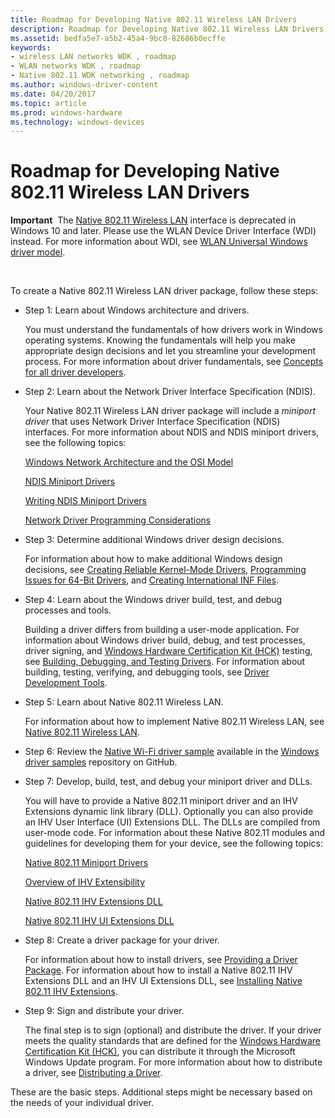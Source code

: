 ```yaml
---
title: Roadmap for Developing Native 802.11 Wireless LAN Drivers
description: Roadmap for Developing Native 802.11 Wireless LAN Drivers
ms.assetid: bedfa5e7-a5b2-45a4-9bc0-82686b0ecffe
keywords:
- wireless LAN networks WDK , roadmap
- WLAN networks WDK , roadmap
- Native 802.11 WDK networking , roadmap
ms.author: windows-driver-content
ms.date: 04/20/2017
ms.topic: article
ms.prod: windows-hardware
ms.technology: windows-devices
---
```


# Roadmap for Developing Native 802.11 Wireless LAN Drivers


**Important**  The [Native 802.11 Wireless LAN](native-802-11-wireless-lan4.md) interface is deprecated in Windows 10 and later. Please use the WLAN Device Driver Interface (WDI) instead. For more information about WDI, see [WLAN Universal Windows driver model](wifi-universal-driver-model.md).

 

To create a Native 802.11 Wireless LAN driver package, follow these steps:

-   Step 1: Learn about Windows architecture and drivers.

    You must understand the fundamentals of how drivers work in Windows operating systems. Knowing the fundamentals will help you make appropriate design decisions and let you streamline your development process. For more information about driver fundamentals, see [Concepts for all driver developers](https://msdn.microsoft.com/library/windows/hardware/ff554731).

-   Step 2: Learn about the Network Driver Interface Specification (NDIS).

    Your Native 802.11 Wireless LAN driver package will include a *miniport driver* that uses Network Driver Interface Specification (NDIS) interfaces. For more information about NDIS and NDIS miniport drivers, see the following topics:

    [Windows Network Architecture and the OSI Model](windows-network-architecture-and-the-osi-model.md)

    [NDIS Miniport Drivers](ndis-miniport-drivers.md)

    [Writing NDIS Miniport Drivers](writing-ndis-miniport-drivers.md)

    [Network Driver Programming Considerations](network-driver-programming-considerations.md)

-   Step 3: Determine additional Windows driver design decisions.

    For information about how to make additional Windows design decisions, see [Creating Reliable Kernel-Mode Drivers](https://msdn.microsoft.com/library/windows/hardware/ff542904), [Programming Issues for 64-Bit Drivers](https://msdn.microsoft.com/library/windows/hardware/ff559923), and [Creating International INF Files](https://msdn.microsoft.com/library/windows/hardware/ff540208).

-   Step 4: Learn about the Windows driver build, test, and debug processes and tools.

    Building a driver differs from building a user-mode application. For information about Windows driver build, debug, and test processes, driver signing, and [Windows Hardware Certification Kit (HCK)](https://go.microsoft.com/fwlink/p/?LinkId=733613) testing, see [Building, Debugging, and Testing Drivers](https://msdn.microsoft.com/windows-drivers/develop/visual_studio_driver_development_environment). For information about building, testing, verifying, and debugging tools, see [Driver Development Tools](https://msdn.microsoft.com/library/windows/hardware/ff545440).

-   Step 5: Learn about Native 802.11 Wireless LAN.

    For information about how to implement Native 802.11 Wireless LAN, see [Native 802.11 Wireless LAN](https://msdn.microsoft.com/library/windows/hardware/ff560689).

-   Step 6: Review the [Native Wi-Fi driver sample](http://go.microsoft.com/fwlink/p/?LinkId=617934) available in the [Windows driver samples](http://go.microsoft.com/fwlink/p/?LinkId=616507 ) repository on GitHub.

-   Step 7: Develop, build, test, and debug your miniport driver and DLLs.

    You will have to provide a Native 802.11 miniport driver and an IHV Extensions dynamic link library (DLL). Optionally you can also provide an IHV User Interface (UI) Extensions DLL. The DLLs are compiled from user-mode code. For information about these Native 802.11 modules and guidelines for developing them for your device, see the following topics:

    [Native 802.11 Miniport Drivers](https://msdn.microsoft.com/library/windows/hardware/ff560648)

    [Overview of IHV Extensibility](overview-of-ihv-extensibility.md)

    [Native 802.11 IHV Extensions DLL](https://msdn.microsoft.com/library/windows/hardware/ff560614)

    [Native 802.11 IHV UI Extensions DLL](https://msdn.microsoft.com/library/windows/hardware/ff560635)

-   Step 8: Create a driver package for your driver.

    For information about how to install drivers, see [Providing a Driver Package](https://msdn.microsoft.com/windows-drivers/develop/creating_a_driver_package). For information about how to install a Native 802.11 IHV Extensions DLL and an IHV UI Extensions DLL, see [Installing Native 802.11 IHV Extensions](installing-native-802-11-ihv-extensions.md).

-   Step 9: Sign and distribute your driver.

    The final step is to sign (optional) and distribute the driver. If your driver meets the quality standards that are defined for the [Windows Hardware Certification Kit (HCK)](https://go.microsoft.com/fwlink/p/?LinkId=733613), you can distribute it through the Microsoft Windows Update program. For more information about how to distribute a driver, see [Distributing a Driver](https://msdn.microsoft.com/windows-drivers/develop/distributing_a_driver_package_win8).

These are the basic steps. Additional steps might be necessary based on the needs of your individual driver.

 

 





